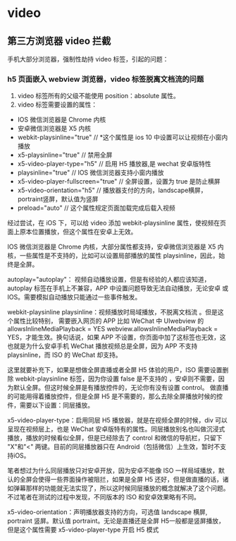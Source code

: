# video

## 第三方浏览器 video 拦截

手机大部分浏览器，强制性劫持 video 标签，引起的问题：

### h5 页面嵌入 webview 浏览器，video 标签脱离文档流的问题

1. video 标签所有的父级不能使用 position：absolute 属性。
2. video 标签需要设置的属性：

- IOS 微信浏览器是 Chrome 内核
- 安卓微信浏览器是 X5 内核
- webkit-playsinline="true"  // *这个属性是 ios 10 中设置可以让视频在小窗内播放
- x5-playsinline="true" // 禁用全屏
- x5-video-player-type="h5"  // 启用 H5 播放器,是 wechat 安卓版特性
- playsinline="true"  // IOS 微信浏览器支持小窗内播放
- x5-video-player-fullscreen="true" // 全屏设置，设置为 true 是防止横屏
- x5-video-orientation="h5" // 播放器支付的方向，landscape横屏，portraint竖屏，默认值为竖屏
- preload="auto" // 这个属性规定页面加载完成后载入视频

经过尝试，在 iOS 下，可以给 video 添加 webkit-playsinline 属性，使视频在页面上原本位置播放，但这个属性在安卓上无效。

IOS 微信浏览器是 Chrome 内核，大部分属性都支持，安卓微信浏览器是 X5 内核，一些属性是不支持的，比如可以设置局部播放的属性 playsinline，因此，始终是全屏。

autoplay="autoplay"： 视频自动播放设置，但是有经验的人都应该知道，autoplay 标签在手机上不兼容，APP 中设置问题导致无法自动播放，无论安卓 或 IOS。需要模拟自动播放只能通过一些事件触发。

webkit-playsinline playsinline：视频播放时局域播放，不脱离文档流 。但是这个属性比较特别， 需要嵌入网页的 APP 比如 WeChat 中 UIwebview 的allowsInlineMediaPlayback = YES webview.allowsInlineMediaPlayback = YES，才能生效。换句话说，如果 APP 不设置，你页面中加了这标签也无效，这也就是为什么安卓手机 WeChat 播放视频总是全屏，因为 APP 不支持 playsinline，而 ISO 的 WeChat 却支持。

这里就要补充下，如果是想做全屏直播或者全屏 H5 体验的用户，ISO 需要设置删除 webkit-playsinline 标签，因为你设置 false 是不支持的 ，安卓则不需要，因为默认全屏。但这时候全屏是有播放控件的，无论你有没有设置 control。 做直播的可能用得着播放控件，但是全屏 H5 是不需要的，那么去除全屏播放时候的控件，需要以下设置：同层播放。

x5-video-player-type：启用同层 H5 播放器，就是在视频全屏的时候，div 可以呈现在视频层上，也是 WeChat 安卓版特有的属性。同层播放别名也叫做沉浸式播放，播放的时候看似全屏，但是已经除去了 control 和微信的导航栏，只留下 "X"和"<" 两键。目前的同层播放器只在 Android（包括微信）上生效，暂时不支持iOS。

笔者想过为什么同层播放只对安卓开放，因为安卓不能像 ISO 一样局域播放，默认的全屏会使得一些界面操作被阻拦，如果是全屏 H5 还好，但是做直播的话，诸如弹幕那样的功能就无法实现了，所以这时候同层播放的概念就解决了这个问题。不过笔者在测试的过程中发现，不同版本的 ISO 和安卓效果略有不同。

x5-video-orientation：声明播放器支持的方向，可选值 landscape 横屏, portraint 竖屏。默认值 portraint。无论是直播还是全屏 H5一般都是竖屏播放，但是这个属性需要 x5-video-player-type 开启 H5 模式
